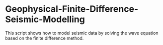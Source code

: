 # Geophysical-Finite-Difference-Seismic-Modelling
This script shows how to model seismic data by solving the wave equation based on the finite difference method.


